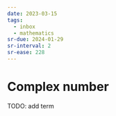 ```yaml
---
date: 2023-03-15
tags:
  - inbox
  - mathematics
sr-due: 2024-01-29
sr-interval: 2
sr-ease: 228
---
```

# Complex number

TODO: add term
